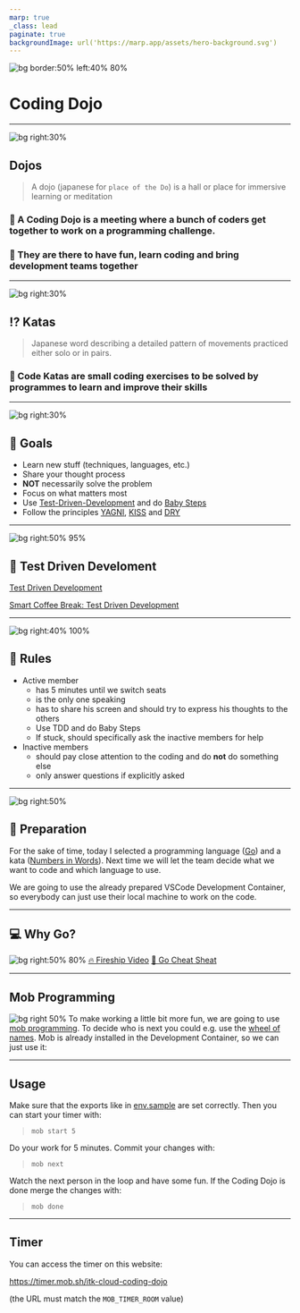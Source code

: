 ```yaml
---
marp: true
_class: lead
paginate: true
backgroundImage: url('https://marp.app/assets/hero-background.svg')
---
```


![bg border:50% left:40% 80%](https://img.fruugo.com/product/8/18/140180188_max.jpg)

# Coding Dojo

---

![bg right:30%](https://images.unsplash.com/photo-1496113329550-ce8886d06d54?ixlib=rb-1.2.1&ixid=MnwxMjA3fDB8MHxzZWFyY2h8MXx8Z3ltJTIwamFwYW58ZW58MHx8MHx8&auto=format&fit=crop&w=1080&q=80)

## Dojos

> A dojo (japanese for `place of the Do`)  is a hall or place for immersive learning or meditation
### 🧩 A Coding Dojo is a meeting where a bunch of coders get together to work on a programming challenge. 
### 🧩 They are there to have fun, learn coding and bring development teams together

---

![bg right:30%](https://images.unsplash.com/photo-1555597408-26bc8e548a46?ixlib=rb-1.2.1&ixid=MnwxMjA3fDB8MHxwaG90by1wYWdlfHx8fGVufDB8fHx8&auto=format&w=1080&q=80)

## ⁉️ Katas

> Japanese word describing a detailed pattern of movements practiced either solo or in pairs.

### 🧩 Code Katas are small coding exercises to be solved by programmes to learn and improve their skills

---

![bg right:30%](https://images.unsplash.com/photo-1629721671030-a83edbb11211?ixlib=rb-1.2.1&ixid=MnwxMjA3fDB8MHxzZWFyY2h8N3x8dGFyZ2V0fGVufDB8fDB8fA%3D%3D&auto=format&fit=crop&w=800&q=60)

## 🥅 Goals

- Learn new stuff (techniques, languages, etc.)
- Share your thought process
- **NOT** necessarily solve the problem
- Focus on what matters most
- Use [Test-Driven-Development](https://codingdojo.org/TestDrivenDevelopment/) and do [Baby Steps](https://codingdojo.org/BabySteps/)
- Follow the principles [YAGNI](https://en.wikipedia.org/wiki/You_aren%27t_gonna_need_it), [KISS](https://en.wikipedia.org/wiki/KISS_principle) and [DRY](https://en.wikipedia.org/wiki/Don%27t_repeat_yourself)

---

![bg right:50% 95%](https://www.xeridia.co.uk/sites/default/files/contenidos/blog/test-driven-development.png)

## 🧪 Test Driven Develoment

[Test Driven Development](https://www.youtube.com/watch?v=Jv2uxzhPFl4)

[Smart Coffee Break: Test Driven Development](https://tube.video.bosch.com/media/Smart+Coffee+Break+-+Test+Driven+Development+%28TDD%29+%28S03E04%29/0_s1dwxf4e)

---

![bg right:40% 100%](https://images.unsplash.com/photo-1612611036764-f4d70058f83b?ixlib=rb-1.2.1&ixid=MnwxMjA3fDB8MHxzZWFyY2h8N3x8cnVsZXN8ZW58MHx8MHx8&auto=format&fit=crop&w=800&q=60)

## 🚨 Rules

- Active member
    - has 5 minutes until we switch seats
    - is the only one speaking
    - has to share his screen and should try to express his thoughts to the others
    - Use TDD and do Baby Steps
    - If stuck, should specifically ask the inactive members for help
- Inactive members 
    - should pay close attention to the coding and do **not** do something else
    - only answer questions if explicitly asked
    
---

![bg right:50%](https://images.unsplash.com/photo-1584907797015-7554cd315667?ixlib=rb-1.2.1&ixid=MnwxMjA3fDB8MHxwaG90by1wYWdlfHx8fGVufDB8fHx8&auto=format&fit=crop&w=1080&q=80)

## 🚧 Preparation

For the sake of time, today I selected a programming language ([Go](https://go.dev/)) and a kata ([Numbers in Words](https://codingdojo.org/kata/NumbersInWords)). Next time we will let the team decide what we want to code and which language to use.

We are going to use the already prepared VSCode Development Container, so everybody can just use their local machine to work on the code.

---
## 💻 Why Go? 

![bg right:50% 80%](https://i.ytimg.com/vi/446E-r0rXHI/maxresdefault.jpg)
[🔥 Fireship Video](https://www.youtube.com/watch?v=446E-r0rXHI)
[📖 Go Cheat Sheat](https://devhints.io/go)

---

## Mob Programming

![bg right 50%](https://mob.sh/logo.svg)
To make working a little bit more fun, we are going to use [mob programming](https://mob.sh/). To decide who is next you could e.g. use the [wheel of names](https://wheelofnames.com/). Mob is already installed in the Development Container, so we can just use it:

---
## Usage

Make sure that the exports like in [env.sample](./env.sample) are set correctly. Then you can start your timer with:

> `mob start 5`

Do your work for 5 minutes. Commit your changes with:

> `mob next`

Watch the next person in the loop and have some fun. If the Coding Dojo is done merge the changes with:

> `mob done`

---

## Timer

You can access the timer on this website:

<https://timer.mob.sh/itk-cloud-coding-dojo>

(the URL must match the `MOB_TIMER_ROOM` value)
